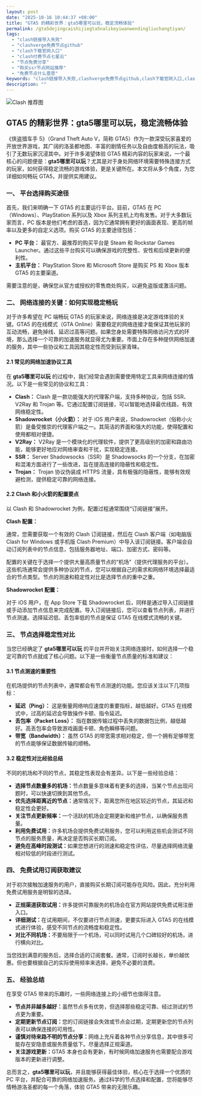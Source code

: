 ```yaml
---
layout: post
date: "2025-10-16 10:44:37 +08:00"
title: "GTA5 的精彩世界：gta5哪里可以玩，稳定流畅体验"
permalink: /gta5dejingcaishijiegta5nalikeyiwanwendingliuchangtiyan/
tags:
  - "clash链接导入失败"
  - "clashverge免费节点github"
  - "clash下载官网入口"
  - "clash付费节点七星云"
  - "节点免费分享"
  - "购买ssr节点网站推荐"
  - "免费节点什么意思"
keywords: "clash链接导入失败,clashverge免费节点github,clash下载官网入口,clash付费节点七星云,节点免费分享,购买ssr节点网站推荐,免费节点什么意思"
description: ""
---
```


![Clash 推荐图](https://clashjd.github.io/assets/img/付费小火箭机场推荐.png)

## GTA5 的精彩世界：gta5哪里可以玩，稳定流畅体验


<p>《侠盗猎车手 5》（Grand Theft Auto V，简称 GTA5）作为一款深受玩家喜爱的开放世界游戏，其广阔的洛圣都地图、丰富的剧情任务以及自由度极高的玩法，吸引了无数玩家沉浸其中。对于许多渴望体验 GTA5 精彩内容的玩家来说，一个最核心的问题便是：<strong>gta5哪里可以玩</strong>？尤其是对于身处网络环境需要特殊连接方式的玩家，如何获得稳定流畅的游戏体验，更是关键所在。本文将从多个角度，为您详细如何畅玩 GTA5，并提供实用建议。</p>

<h3>一、 平台选择购买途径</h3>

<p>首先，我们来明确一下 GTA5 的主要运行平台。目前，GTA5 在 PC（Windows）、PlayStation 系列以及 Xbox 系列主机上均有发售。对于大多数玩家而言，PC 版本是他们考虑的首选，因为它通常拥有更好的画面表现、更高的帧率以及更多的自定义选项。购买 GTA5 的主要途径包括：</p>

<ul>
    <li><strong>PC 平台：</strong> 最官方、最推荐的购买平台是 Steam 和 Rockstar Games Launcher。通过这些平台购买可以确保游戏的完整性、安性和后续更新的便利性。</li>
    <li><strong>主机平台：</strong> PlayStation Store 和 Microsoft Store 是购买 PS 和 Xbox 版本 GTA5 的主要渠道。</li>
</ul>

<p>需要注意的是，确保您从官方或授权的零售商处购买，以避免盗版或激活问题。</p>

<h3>二、 网络连接的关键：如何实现稳定畅玩</h3>

<p>对于许多希望在 PC 端畅玩 GTA5 的玩家来说，网络连接是决定游戏体验的关键。GTA5 的在线模式（GTA Online）需要稳定的网络连接才能保证其他玩家的互动流畅，避免掉线、延迟过高等问题。如果您身处需要特殊网络访问方式的环境，那么选择一个可靠的加速服务就显得尤为重要。市面上存在多种提供网络加速的服务，其中一些协议和工具因其稳定性而受到玩家青睐。</p>

<h4>2.1 常见的网络加速协议工具</h4>

<p>在 <strong>gta5哪里可以玩</strong> 的过程中，我们经常会遇到需要使用特定工具来网络连接的情况。以下是一些常见的协议和工具：</p>

<ul>
    <li><strong>Clash：</strong> Clash 是一款功能强大的代理客户端，支持多种协议，包括 SSR、V2Ray 和 Trojan 等。它通过配置订阅链接，可以智能地选择最优线路，有效网络稳定性。</li>
    <li><strong>Shadowrocket（小火箭）：</strong> 对于 iOS 用户来说，Shadowrocket（俗称小火箭）是备受推崇的代理客户端之一。其简洁的界面和强大的功能，使得配置和使用都相对便捷。</li>
    <li><strong>V2Ray：</strong> V2Ray 是一个模块化的代理软件，提供了更高级别的加密和路由功能，能够更好地应对网络审查和干扰，实现稳定连接。</li>
    <li><strong>SSR：</strong> Server Shadowsocks（SSR）是 Shadowsocks 的一个分支，在加密和混淆方面进行了一些改进，旨在提高连接的隐蔽性和稳定性。</li>
    <li><strong>Trojan：</strong> Trojan 协议伪装成 HTTPS 流量，具有极强的隐蔽性，能够有效规避检测，提供稳定可靠的网络连接。</li>
</ul>

<h4>2.2 Clash 和小火箭的配置要点</h4>

<p>以 Clash 和 Shadowrocket 为例，配置过程通常围绕“订阅链接”展开。</p>

<p><strong>Clash 配置：</strong></p>
<p>通常，您需要获取一个有效的 Clash 订阅链接，然后在 Clash 客户端（如电脑版 Clash for Windows 或手机版 Clash Premium）中导入该订阅链接。客户端会自动订阅列表中的节点信息，包括服务器地址、端口、加密方式、密码等。</p>
<p>配置的关键在于选择一个提供大量高质量节点的“机场”（提供代理服务的平台）。这些机场通常会提供多种协议的节点，您可以根据自己的需求和网络环境选择最适合的节点类型。节点的测速和稳定性对比是选择节点的重中之重。</p>

<p><strong>Shadowrocket 配置：</strong></p>
<p>对于 iOS 用户，在 App Store 下载 Shadowrocket 后，同样是通过导入订阅链接或手动添加节点信息来完成配置。导入订阅链接后，您可以查看节点列表，并进行节点测速。选择延迟低、丢包率低的节点是保证 GTA5 在线模式流畅的关键。</p>

<h3>三、 节点选择稳定性对比</h3>

<p>当您已经确定了 <strong>gta5哪里可以玩</strong> 的平台并开始关注网络连接时，如何选择一个稳定可靠的节点就成了核心问题。以下是一些衡量节点质量的标准和建议：</p>

<h4>3.1 节点测速的重要性</h4>

<p>在机场提供的节点列表中，通常都会有节点测速的功能。您应该关注以下几项指标：</p>
<ul>
    <li><strong>延迟（Ping）：</strong> 这是衡量网络响应速度的重要指标，越低越好。GTA5 在线模式中，过高的延迟会导致操作卡顿、指令延迟。</li>
    <li><strong>丢包率（Packet Loss）：</strong> 指在数据传输过程中丢失的数据包比例，越低越好。高丢包率会导致游戏画面卡顿、角色瞬移等问题。</li>
    <li><strong>带宽（Bandwidth）：</strong> 虽然 GTA5 的带宽需求相对稳定，但一个拥有足够带宽的节点能够保证数据传输的顺畅。</li>
</ul>

<h4>3.2 稳定性对比经验总结</h4>

<p>不同的机场和不同的节点，其稳定性表现会有差异。以下是一些经验总结：</p>
<ul>
    <li><strong>选择节点数量多的机场：</strong>节点数量多意味着有更多的选择，当某个节点出现问题时，可以快速切换到其他节点。</li>
    <li><strong>优先选择距离近的节点：</strong>通常情况下，距离您所在地区较近的节点，其延迟和稳定性会更好。</li>
    <li><strong>关注节点更新频率：</strong>一个活跃的机场会定期更新和维护节点，以确保服务质量。</li>
    <li><strong>利用免费试用：</strong>许多机场会提供免费试用服务，您可以利用这些机会测试不同节点的服务质量，再决定是否购买长期订阅。</li>
    <li><strong>避免在高峰时段测试：</strong>如果您想进行的测速和稳定性评估，尽量选择网络流量相对较低的时段进行测试。</li>
</ul>

<h3>四、 免费试用订阅获取建议</h3>

<p>对于初次接触加速服务的用户，直接购买长期订阅可能存在风险。因此，充分利用免费试用服务是明智的选择。</p>
<ul>
    <li><strong>正规渠道获取试用：</strong>许多提供可靠服务的机场会在官方网站提供免费试用注册入口。</li>
    <li><strong>详细测试：</strong>在试用期间，不仅要进行节点测速，更要实际进入 GTA5 的在线模式进行体验，感受不同节点的流畅度和稳定性。</li>
    <li><strong>对比不同机场：</strong>不要局限于一个机场，可以同时试用几个口碑较好的机场，进行横向对比。</li>
</ul>

<p>当您找到满意的服务后，选择合适的订阅套餐。通常，订阅时长越长，单价越优惠。但也要根据自己的实际使用频率来选择，避免不必要的浪费。</p>

<h3>五、 经验总结</h3>

<p>在享受 GTA5 带来的乐趣时，一些网络连接上的小细节也值得注意。</p>
<ul>
    <li><strong>节点并非越多越好：</strong>虽然节点多有优势，但选择那些稳定可靠、经过测试的节点更为重要。</li>
    <li><strong>定期更新节点订阅：</strong>您的订阅链接会失效或节点会过期，定期更新您的节点列表可以确保连接的可用性。</li>
    <li><strong>谨慎对待来路不明的节点分享：</strong>网络上充斥着各种节点分享信息，其中很多可能存在安隐患或服务质量低下。尽量选择正规渠道。</li>
    <li><strong>关注游戏更新：</strong>GTA5 本身也会有更新，有时候网络加速服务也需要配合游戏版本的更新进行调整。</li>
</ul>

<p>总而言之，<strong>gta5哪里可以玩</strong>，并且能够获得最佳体验，核心在于选择一个优质的 PC 平台，并配合可靠的网络加速服务。通过科学的节点选择和配置，您将能够尽情畅游洛圣都的每一个角落，体验 GTA5 带来的无限乐趣。</p>